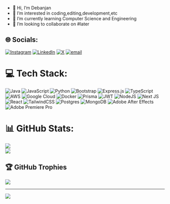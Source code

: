- 👋 Hi, I’m Debanjan
- 👀 I’m interested in coding,editing,development,etc
- 🌱 I’m currently learning Computer Science and Engineering
- 💞️ I’m looking to collaborate on #later 


## 🌐 Socials:
[![Instagram](https://img.shields.io/badge/Instagram-%23E4405F.svg?logo=Instagram&logoColor=white)](https://instagram.com/jana.real__) [![LinkedIn](https://img.shields.io/badge/LinkedIn-%230077B5.svg?logo=linkedin&logoColor=white)](https://linkedin.com/in/debanjan2k4) [![X](https://img.shields.io/badge/X-black.svg?logo=X&logoColor=white)](https://x.com/@JanaReal_) [![email](https://img.shields.io/badge/Email-D14836?logo=gmail&logoColor=white)](mailto:debanjanofficial2023@gmail.com) 

# 💻 Tech Stack:
![Java](https://img.shields.io/badge/java-%23ED8B00.svg?style=flat&logo=openjdk&logoColor=white) ![JavaScript](https://img.shields.io/badge/javascript-%23323330.svg?style=flat&logo=javascript&logoColor=%23F7DF1E) ![Python](https://img.shields.io/badge/python-3670A0?style=flat&logo=python&logoColor=ffdd54) ![Bootstrap](https://img.shields.io/badge/bootstrap-%238511FA.svg?style=flat&logo=bootstrap&logoColor=white) ![Express.js](https://img.shields.io/badge/express.js-%23404d59.svg?style=flat&logo=express&logoColor=%2361DAFB) ![TypeScript](https://img.shields.io/badge/typescript-%23007ACC.svg?style=flat&logo=typescript&logoColor=white) ![AWS](https://img.shields.io/badge/AWS-%23FF9900.svg?style=flat&logo=amazon-aws&logoColor=white) ![Google Cloud](https://img.shields.io/badge/GoogleCloud-%234285F4.svg?style=flat&logo=google-cloud&logoColor=white) ![Docker](https://img.shields.io/badge/docker-%230db7ed.svg?style=flat&logo=docker&logoColor=white) ![Prisma](https://img.shields.io/badge/Prisma-3982CE?style=flat&logo=Prisma&logoColor=white) ![JWT](https://img.shields.io/badge/JWT-black?style=flat&logo=JSON%20web%20tokens) ![NodeJS](https://img.shields.io/badge/node.js-6DA55F?style=flat&logo=node.js&logoColor=white) ![Next JS](https://img.shields.io/badge/Next-black?style=flat&logo=next.js&logoColor=white) ![React](https://img.shields.io/badge/react-%2320232a.svg?style=flat&logo=react&logoColor=%2361DAFB) ![TailwindCSS](https://img.shields.io/badge/tailwindcss-%2338B2AC.svg?style=flat&logo=tailwind-css&logoColor=white) ![Postgres](https://img.shields.io/badge/postgres-%23316192.svg?style=flat&logo=postgresql&logoColor=white) ![MongoDB](https://img.shields.io/badge/MongoDB-%234ea94b.svg?style=flat&logo=mongodb&logoColor=white) ![Adobe After Effects](https://img.shields.io/badge/Adobe%20After%20Effects-9999FF.svg?style=flat&logo=Adobe%20After%20Effects&logoColor=white) ![Adobe Premiere Pro](https://img.shields.io/badge/Adobe%20Premiere%20Pro-9999FF.svg?style=flat&logo=Adobe%20Premiere%20Pro&logoColor=white)
# 📊 GitHub Stats:

![](https://nirzak-streak-stats.vercel.app/?user=JanaReal&theme=dark&hide_border=false)<br/>
![](https://github-readme-stats.vercel.app/api/top-langs/?username=JanaReal&theme=dark&hide_border=false&include_all_commits=false&count_private=false&layout=compact)

## 🏆 GitHub Trophies
![](https://github-profile-trophy.vercel.app/?username=JanaReal&theme=radical&no-frame=false&no-bg=true&margin-w=4)

---
[![](https://visitcount.itsvg.in/api?id=JanaReal&icon=0&color=0)](https://visitcount.itsvg.in)

<!-- Proudly created with GPRM ( https://gprm.itsvg.in ) -->
<!---
N457Y/N457Y is a ✨ special ✨ repository because its `README.md` (this file) appears on your GitHub profile.
You can click the Preview link to take a look at your changes.
--->
